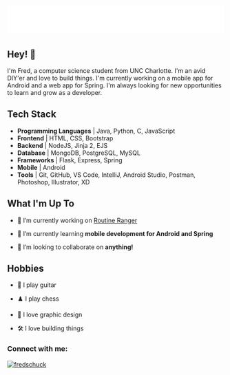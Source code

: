 <h1 align="center">
  <img src="git_headerGradient.svg" alt="Fred Schuck" />
</h1>

## Hey! 👋
I'm Fred, a computer science student from UNC Charlotte. I'm an avid DIY'er and love to build things. I'm currently working on a mobile app for Android and a web app for Spring. I'm always looking for new opportunities to learn and grow as a developer.


## Tech Stack
- **Programming Languages** | Java, Python, C, JavaScript
- **Frontend** |  HTML, CSS, Bootstrap
- **Backend** | NodeJS, Jinja 2, EJS
- **Database** | MongoDB, PostgreSQL, MySQL
- **Frameworks** | Flask, Express, Spring
- **Mobile** | Android
- **Tools** | Git, GitHub, VS Code, IntelliJ, Android Studio, Postman, Photoshop, Illustrator, XD

## What I'm Up To
- 🔭 I’m currently working on [Routine Ranger](https://github.com/fredschuck/workout_app)

- 🌱 I’m currently learning **mobile development for Android and Spring**

- 👯 I’m looking to collaborate on **anything!**

## Hobbies
- 🎸 I play guitar

- ♟️ I play chess

- 🎨 I love graphic design

- 🛠️ I love building things

<h3 align="left">Connect with me:</h3>
<p align="left">
<a href="https://linkedin.com/in/fredschuck" target="blank"><img align="center" src="https://raw.githubusercontent.com/rahuldkjain/github-profile-readme-generator/master/src/images/icons/Social/linked-in-alt.svg" alt="fredschuck" height="30" width="40" /></a>
</p>
